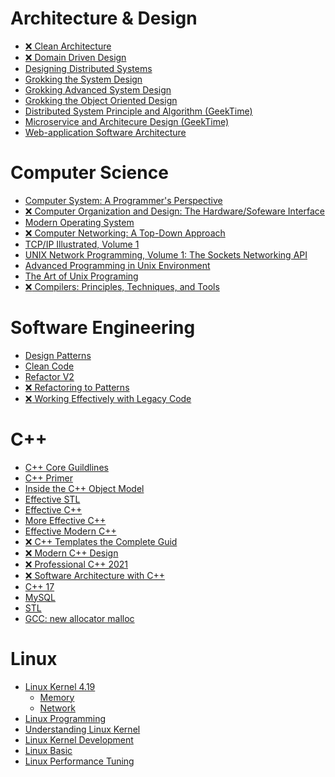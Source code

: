 # Architecture & Design
* [:x: Clean Architecture]()
* [:x: Domain Driven Design](./Arch/domain-driven-design.md)
* [Designing Distributed Systems](./Arch/designing-distributed-systems.md)
* [Grokking the System Design](./Arch/system-design.md)
* [Grokking Advanced System Design](./Arch/system-design-advanced.md)
* [Grokking the Object Oriented Design](./Arch/object-oriented-design.md)
* [Distributed System Principle and Algorithm (GeekTime)](./Arch/gt-distributed-system-principle-and-algorithm.md)
* [Microservice and Architecure Design (GeekTime)](./Arch/gt-microservice-and-architecure-design.md)
* [Web-application Software Architecture](./Arch/web-application-software-architecture.md)

# Computer Science
* [Computer System: A Programmer's Perspective](./CS/computer-system-a-programmers-perspective.md)
* [:x: Computer Organization and Design: The Hardware/Sofeware Interface](./CS/computer-organization-and-design.md)
* [Modern Operating System](./CS/modern-operating-system.md)
* [:x: Computer Networking: A Top-Down Approach]()
* [TCP/IP Illustrated, Volume 1](./CS/tcp-ip-illustrated-volume-1.md)
* [UNIX Network Programming, Volume 1: The Sockets Networking API](./Linux/unp.md)
* [Advanced Programming in Unix Environment](./Linux/apue.md)
* [The Art of Unix Programing](./Linux/the-art-of-unix-programing.md)
* [:x: Compilers: Principles, Techniques, and Tools]()

# Software Engineering
* [Design Patterns](./SE/design-patterns.md)
* [Clean Code](./SE/clean-code.md)
* [Refactor V2](./SE/refactoring-2.md)
* [:x: Refactoring to Patterns](./SE/refactoring-to-patterns.md)
* [:x: Working Effectively with Legacy Code](./SE/working-effectively-with-legacy-code.md)

# C++
* [C++ Core Guildlines](./Cpp/cpp-core-guidelines.md)
* [C++ Primer](./Cpp/cpp-primer.md)
* [Inside the C++ Object Model](./Cpp/inside-the-cpp-object-model.md)
* [Effective STL](./Cpp/effective-stl.md)
* [Effective C++](./Cpp/effective-cpp.md)
* [More Effective C++](./Cpp/more-effective-cpp.md)
* [Effective Modern C++](./Cpp/effective-modern-cpp.md)
* [:x: C++ Templates the Complete Guid](./Cpp/cpp-templates-the-complete-guid.md)
* [:x: Modern C++ Design](./Cpp/modern-cpp-design.md)
* [:x: Professional C++ 2021]()
* [:x: Software Architecture with C++]()
* [C++ 17](./Cpp/cpp17.md)
* [MySQL](./Cpp/mysql.txt)
* [STL](./Cpp/stl.txt)
* [GCC: new allocator malloc](https://github.com/Jemmy512/software-engineer/blob/master/OpenSource/new-allocator-malloc.md)

# Linux
* [Linux Kernel 4.19](./Linux/linux-kernel.md)
    * [Memory](./Linux/linux-kernel-mem.md)
    * [Network](./Linux/linux-kernel-net.md)
* [Linux Programming](./Linux/linux-programming.md)
* [Understanding Linux Kernel](./Linux/understanding-linux-kernel.md)
* [Linux Kernel Development](./linux-kernel-development.md)
* [Linux Basic](./Linux/linux-basic.md)
* [Linux Performance Tuning](./Linux/linux-performance-tuning.md)